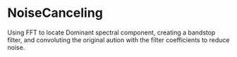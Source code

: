 # NoiseCanceling
Using FFT to locate Dominant spectral component, creating a bandstop filter, 
and convoluting the original aution with the filter coefficients to reduce noise.
